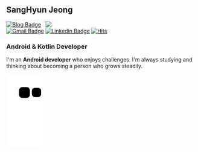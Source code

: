 ## SangHyun Jeong
[<img align="right" width="400" src="https://github-readme-stats.vercel.app/api?username=tkdgusl94&show_icons=true"/>](https://github.com/tkdgusl94/)

<div align=left>

[![Blog Badge](http://img.shields.io/badge/-Blog-black?style=flat-square&link=https://leveloper.tistory.com)](https://leveloper.tistory.com) 
[![Gmail Badge](https://img.shields.io/badge/-Gmail-d14836?style=flat-square&logo=Gmail&logoColor=white&link=mailto:tkdgusl94@gmail.com)](mailto:tkdgusl94@gmail.com)
[![Linkedin Badge](https://img.shields.io/badge/-LinkedIn-blue?style=flat-square&logo=Linkedin&logoColor=white&link=https://www.linkedin.com/in/sanghyun-jeong-9b79211a7/)](https://www.linkedin.com/in/sanghyun-jeong-9b79211a7/) 
[![Hits](https://hits.seeyoufarm.com/api/count/incr/badge.svg?url=https%3A%2F%2Fgithub.com%2Ftkdgusl94&count_bg=%2379C83D&title_bg=%23555555&icon=&icon_color=%23E7E7E7&title=views&edge_flat=false)](https://github.com/tkdgusl94)
</div>

### Android & Kotlin Developer
I'm an **Android developer** who enjoys challenges. I'm always studying and thinking about becoming a person who grows steadily.

![Image of Yaktocat](https://raw.githubusercontent.com/muhiqsimui/muhiqsimui/output/github-contribution-grid-snake.svg)
